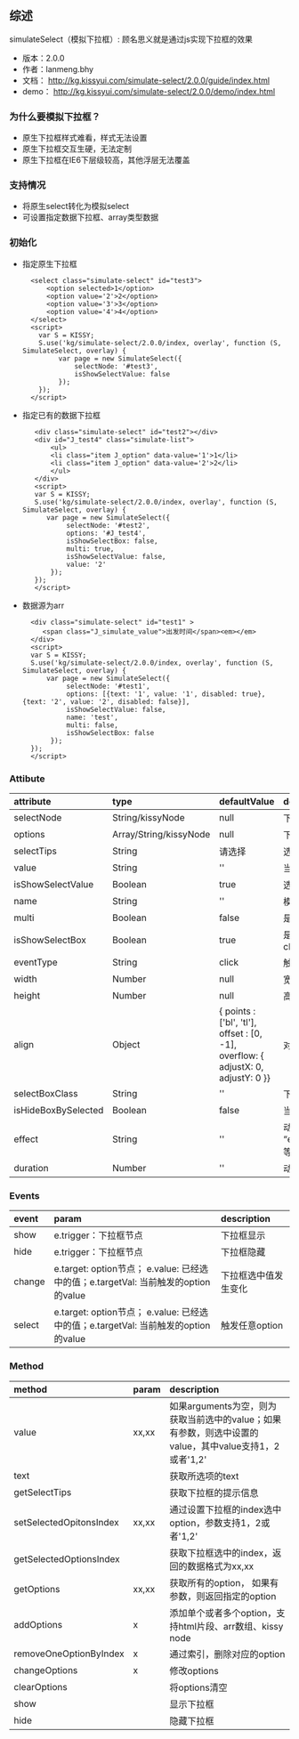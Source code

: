 ## 综述

simulateSelect（模拟下拉框）: 顾名思义就是通过js实现下拉框的效果

* 版本：2.0.0
* 作者：lanmeng.bhy
* 文档： http://kg.kissyui.com/simulate-select/2.0.0/guide/index.html
* demo： http://kg.kissyui.com/simulate-select/2.0.0/demo/index.html

### 为什么要模拟下拉框？
* 原生下拉框样式难看，样式无法设置
* 原生下拉框交互生硬，无法定制
* 原生下拉框在IE6下层级较高，其他浮层无法覆盖


### 支持情况
* 将原生select转化为模拟select
* 可设置指定数据下拉框、array类型数据

### 初始化
* 指定原生下拉框
    
	    <select class="simulate-select" id="test3">
		    <option selected>1</option>
		    <option value='2'>2</option>
		    <option value='3'>3</option>
		    <option value='4'>4</option>
	    </select>
	    <script>
	      var S = KISSY;
	      S.use('kg/simulate-select/2.0.0/index, overlay', function (S, SimulateSelect, overlay) {
	           var page = new SimulateSelect({
	               selectNode: '#test3',
	               isShowSelectValue: false
	           });
	      });
	    </script>


* 指定已有的数据下拉框
 
	     <div class="simulate-select" id="test2"></div>
	     <div id="J_test4" class="simulate-list">
	         <ul>
		     <li class="item J_option" data-value='1'>1</li>
		     <li class="item J_option" data-value='2'>2</li>
	         </ul>
	     </div>
	     <script>
	     var S = KISSY;
	     S.use('kg/simulate-select/2.0.0/index, overlay', function (S, SimulateSelect, overlay) {
	        var page = new SimulateSelect({
	             selectNode: '#test2',
	             options: '#J_test4',
	             isShowSelectBox: false,
	             multi: true,
	             isShowSelectValue: false,
	             value: '2'
	         });
	     });
	     </script>
	    
* 数据源为arr

	    <div class="simulate-select" id="test1" >
		   <span class="J_simulate_value">出发时间</span><em></em>
	    </div>
	    <script>
	    var S = KISSY;
	    S.use('kg/simulate-select/2.0.0/index, overlay', function (S, SimulateSelect, overlay) {
	        var page = new SimulateSelect({
	             selectNode: '#test1',
	             options: [{text: '1', value: '1', disabled: true}, {text: '2', value: '2', disabled: false}],
	             isShowSelectValue: false,
	             name: 'test',
	             multi: false,
	             isShowSelectBox: false
	         });
	    });
	    </script>



### Attibute

|attribute|type|defaultValue|description|
|:---------------|:--------|:----|:----------|
|selectNode| String/kissyNode | null | 下拉框触发节点 |
|options| Array/String/kissyNode | null | 下拉选项 |
|selectTips | String | 请选择 | 选择提醒，用户未选择内容时的提醒文案 |
|value| String | '' | 当前选中的value |
|isShowSelectValue| Boolean | true | 选中某个选项以后，是展示此value |
|name| String | '' | 模拟下拉框的name, 如果是原生select，直接读取设置的name |
|multi| Boolean | false | 是否是多选 |
|isShowSelectBox| Boolean | true | 是否显示选择框，例如：单选显示radio button，复线显示checkbox |
|eventType| String | click | 触发显示下拉框的事件 |
|width| Number | null | 宽度，超过设定宽度则有滚动条，不设置则自适应 |
|height| Number | null | 高度，超过设定高度则有滚动条，不设置则自适应 |
|align| Object | { points  : ['bl', 'tl'], offset  : [0, -1], overflow: { adjustX: 0, adjustY: 0 }}  | 对齐，同Overlay的设置|
|selectBoxClass| String | '' | 下拉框外层添加的class |
|isHideBoxBySelected| Boolean | false | 当用户选择某一项以后是否关闭下拉框 |
|effect| String | '' | 动画方式,  “easeNone”,”easeIn”,”easeOut”,”easeBoth”,”easeInStrong” 等|
|duration| Number| '' | 动画shi'chan |



### Events

|event|param|description|
|:----|:----|:----------|
|show| e.trigger：下拉框节点 | 下拉框显示 |
|hide| e.trigger：下拉框节点 | 下拉框隐藏|
|change|e.target: option节点； e.value: 已经选中的值；e.targetVal: 当前触发的option的value | 下拉框选中值发生变化 |
|select|e.target: option节点； e.value: 已经选中的值；e.targetVal: 当前触发的option的value | 触发任意option |


### Method

|method|param|description|
|:-----|:----|:----------|
|value| xx,xx | 如果arguments为空，则为获取当前选中的value；如果有参数，则选中设置的value，其中value支持1，2或者'1,2' |
|text| | 获取所选项的text |
|getSelectTips| | 获取下拉框的提示信息 |
|setSelectedOpitonsIndex| xx,xx | 通过设置下拉框的index选中option，参数支持1，2或者'1,2' |
|getSelectedOptionsIndex| |获取下拉框选中的index，返回的数据格式为xx,xx |
|getOptions| xx,xx |获取所有的option， 如果有参数，则返回指定的option |
|addOptions| x |添加单个或者多个option，支持html片段、arr数组、kissy node |
|removeOneOptionByIndex| x |通过索引，删除对应的option |
|changeOptions| x |修改options|
|clearOptions| |将options清空|
|show||显示下拉框|
|hide||隐藏下拉框|







         
         
       




